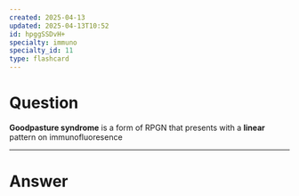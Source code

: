 ```yaml
---
created: 2025-04-13
updated: 2025-04-13T10:52
id: hpggSSDvH+
specialty: immuno
specialty_id: 11
type: flashcard
---
```


# Question
**Goodpasture syndrome** is a form of RPGN that presents with a **linear** pattern on immunofluoresence

---

# Answer
